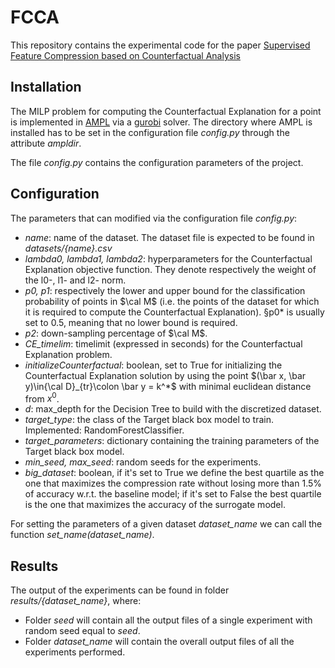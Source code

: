 # FCCA

This repository contains the experimental code for the paper <a href="https://arxiv.org/abs/2211.09894">Supervised Feature Compression based on Counterfactual Analysis</a>

## Installation

The MILP problem for computing the Counterfactual Explanation for a point is implemented in <a href="https://ampl.com/">AMPL</a> via a <a href="https://www.gurobi.com/solutions/gurobi-optimizer/?campaignid=18262689303&adgroupid=138243449982&creative=620260718865&keyword=gurobi&matchtype=e&gclid=Cj0KCQiA4OybBhCzARIsAIcfn9mYA1eyslmYMVKkmSzUWuZeLKwpNXdPrcIoKLnEr60zcnHFDSpc5j8aAgzgEALw_wcB">gurobi</a> solver. The directory where AMPL is installed has to be set in the configuration file *config.py* through the attribute *ampldir*.

The file *config.py* contains the configuration parameters of the project. 

## Configuration

The parameters that can modified via the configuration file *config.py*:

* *name*: name of the dataset. The dataset file is expected to be found in *datasets/{name}.csv*
* *lambda0, lambda1, lambda2*: hyperparameters for the Counterfactual Explanation objective function. They denote respectively the weight of the l0-, l1- and l2- norm.
* *p0, p1*: respectively the lower and upper bound for the classification probability of points in $\cal M$ (i.e. the points of the dataset for which it is required to compute the Counterfactual Explanation). §p0* is usually set to 0.5, meaning that no lower bound is required.
* *p2*: down-sampling percentage of $\cal M$.
* *CE_timelim*: timelimit (expressed in seconds) for the Counterfactual Explanation problem.
* *initializeCounterfactual*: boolean, set to True for initializing the Counterfactual Explanation solution by using the point $(\bar x, \bar y)\in{\cal D}_{tr}\colon \bar y = k^*$ with minimal euclidean distance from $x^0$.
* *d*: max_depth for the Decision Tree to build with the discretized dataset.
* *target_type*: the class of the Target black box model to train. Implemented: RandomForestClassifier.
* *target_parameters*: dictionary containing the training parameters of the Target black box model.
* *min_seed, max_seed*: random seeds for the experiments.
* *big_dataset*: boolean, if it's set to True we define the best quartile as the one that maximizes the compression rate without losing more than 1.5% of accuracy w.r.t. the baseline model; if it's set to False the best quartile is the one that maximizes the accuracy of the surrogate model.

For setting the parameters of a given dataset *dataset_name* we can call the function *set_name(dataset_name)*.

## Results

The output of the experiments can be found in folder *results/{dataset_name}*, where:
* Folder *seed* will contain all the output files of a single experiment with random seed equal to *seed*.
* Folder *dataset_name* will contain the overall output files of all the experiments performed.
